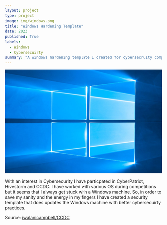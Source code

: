 ```yaml
---
layout: project
type: project
image: img/windows.png
title: "Windows Hardening Template"
date: 2023
published: True
labels:
  - Windows
  - Cybersecuirty
summary: "A windows hardening template I created for cybersecruity competitions"
---
```


<img class="img-fluid" src="../img/windows.png">

With an interest in Cybersecurity I have particpated in CyberPatriot, Hivestorm and CCDC.  I have worked with various OS during competitions but it seems that I always get stuck with a Windows machine.  So, in order to save my sanity and the energy in my fingers I have created a security template that does updates the Windows machine with better cybersecuirty practices.   
 
Source: <a href="https://github.com/iwalanicampbell/iwalanicampbell.github.io/blob/main/CCDC.inf">iwalanicampbell/CCDC</a>
